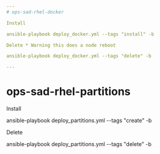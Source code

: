 ```yaml
--- 
# ops-sad-rhel-docker

Install 

ansible-playbook deploy_docker.yml --tags "install" -b

Delete * Warning this does a node reboot 

ansible-playbook deploy_docker.yml --tags "delete" -b

--- 
```

# ops-sad-rhel-partitions

Install 

ansible-playbook deploy_partitions.yml --tags "create" -b

Delete 

ansible-playbook deploy_partitions.yml --tags "delete" -b
